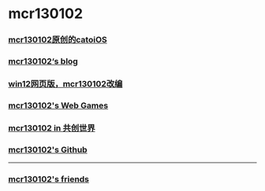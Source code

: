 # mcr130102
### [mcr130102原创的catoiOS](/catoiOS)
### [mcr130102‘s blog](https://cnblogs.com/mcr130102)
### [win12网页版，mcr130102改编](https://mcr130102oier.github.io/win12/)
### [mcr130102's Web Games](https://mcr130102oier.github.io/games/)
### [mcr130102 in 共创世界](https://www.ccw.site/student/66bb4f2afefe470607b05199)
### [mcr130102's Github](https://github.com/mcr130102OIer/)

---

### [mcr130102's friends](friends)
